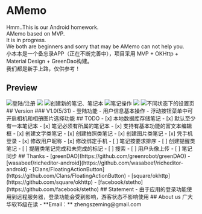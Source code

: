 # AMemo
Hmm..This is our Android homework. <br>
AMemo based on MVP.<br> 
It is in progress.<br>
We both are beginners and sorry that may be AMemo can not help you.<br>
小本本是一个备忘录APP（正在不断完善中），项目采用 MVP + OKHttp + Material Design + GreenDao构建。<br>
我们都是新手上路，仅供参考！
## Preview
<img src="/image/sign_in_up.png" alt="登陆/注册" title="登陆/注册"/> 
<img src="/image/1.png"/>
<img src="/image/2.png" alt="创建新的笔记、笔记本" title="创建新的笔记、笔记本"/> 
<img src="/image/3.png" alt="笔记操作" title="笔记操作"/>
<img src="/image/4.png"/>
<img src="/image/5.png" alt="不同状态下的设置页" title="不同状态下的设置页"/>
## Version
### V1.0(5/31)
- 登陆功能
- 用户信息基本操作
- 浮动按钮菜单中可开启相机和相册图片选择功能
## TODO
- [x] 本地数据库存储笔记
- [x] 默认至少有一本笔记本
- [x] 笔记必须有所属的笔记本
- [x] 支持有基本功能的富文本编辑框
- [x] 创建文字类笔记
- [x] 创建拍照类笔记
- [x] 创建图片类笔记
- [x] 凭手机登录
- [x] 修改用户昵称
- [x] 修改绑定手机
- [ ] 笔记按要求排序
- [ ] 创建提醒类笔记
- [ ] 提醒类笔记完成和未完成的标记
- [ ] 搜索
- [ ] 用户头像上传
- [ ] 笔记同步
## Thanks
- [greenDAO](https://github.com/greenrobot/greenDAO)
- [wasabeef/richeditor-android](https://github.com/wasabeef/richeditor-android)
- [Clans/FloatingActionButton](https://github.com/Clans/FloatingActionButton)
- [square/okhttp](https://github.com/square/okhttp)
- [facebook/stetho](https://github.com/facebook/stetho)
## Statement
- 由于应用的登录功能使用到远程服务器，登录功能会受到影响，游客状态不影响使用
## About us
广大华软15级在读
- **Email：** zhengszeming@gmail.com



